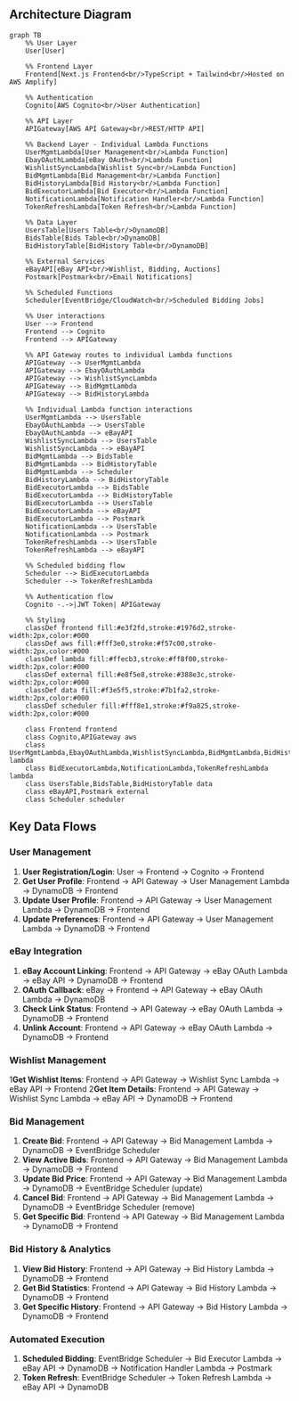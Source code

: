 ## Architecture Diagram

```mermaid
graph TB
    %% User Layer
    User[User]
    
    %% Frontend Layer
    Frontend[Next.js Frontend<br/>TypeScript + Tailwind<br/>Hosted on AWS Amplify]
    
    %% Authentication
    Cognito[AWS Cognito<br/>User Authentication]
    
    %% API Layer
    APIGateway[AWS API Gateway<br/>REST/HTTP API]
    
    %% Backend Layer - Individual Lambda Functions
    UserMgmtLambda[User Management<br/>Lambda Function]
    EbayOAuthLambda[eBay OAuth<br/>Lambda Function]
    WishlistSyncLambda[Wishlist Sync<br/>Lambda Function]
    BidMgmtLambda[Bid Management<br/>Lambda Function]
    BidHistoryLambda[Bid History<br/>Lambda Function]
    BidExecutorLambda[Bid Executor<br/>Lambda Function]
    NotificationLambda[Notification Handler<br/>Lambda Function]
    TokenRefreshLambda[Token Refresh<br/>Lambda Function]
    
    %% Data Layer
    UsersTable[Users Table<br/>DynamoDB]
    BidsTable[Bids Table<br/>DynamoDB]
    BidHistoryTable[BidHistory Table<br/>DynamoDB]
    
    %% External Services
    eBayAPI[eBay API<br/>Wishlist, Bidding, Auctions]
    Postmark[Postmark<br/>Email Notifications]
    
    %% Scheduled Functions
    Scheduler[EventBridge/CloudWatch<br/>Scheduled Bidding Jobs]
    
    %% User interactions
    User --> Frontend
    Frontend --> Cognito
    Frontend --> APIGateway
    
    %% API Gateway routes to individual Lambda functions
    APIGateway --> UserMgmtLambda
    APIGateway --> EbayOAuthLambda
    APIGateway --> WishlistSyncLambda
    APIGateway --> BidMgmtLambda
    APIGateway --> BidHistoryLambda
    
    %% Individual Lambda function interactions
    UserMgmtLambda --> UsersTable
    EbayOAuthLambda --> UsersTable
    EbayOAuthLambda --> eBayAPI
    WishlistSyncLambda --> UsersTable
    WishlistSyncLambda --> eBayAPI
    BidMgmtLambda --> BidsTable
    BidMgmtLambda --> BidHistoryTable
    BidMgmtLambda --> Scheduler
    BidHistoryLambda --> BidHistoryTable
    BidExecutorLambda --> BidsTable
    BidExecutorLambda --> BidHistoryTable
    BidExecutorLambda --> UsersTable
    BidExecutorLambda --> eBayAPI
    BidExecutorLambda --> Postmark
    NotificationLambda --> UsersTable
    NotificationLambda --> Postmark
    TokenRefreshLambda --> UsersTable
    TokenRefreshLambda --> eBayAPI
    
    %% Scheduled bidding flow
    Scheduler --> BidExecutorLambda
    Scheduler --> TokenRefreshLambda
    
    %% Authentication flow
    Cognito -.->|JWT Token| APIGateway
    
    %% Styling
    classDef frontend fill:#e3f2fd,stroke:#1976d2,stroke-width:2px,color:#000
    classDef aws fill:#fff3e0,stroke:#f57c00,stroke-width:2px,color:#000
    classDef lambda fill:#ffecb3,stroke:#ff8f00,stroke-width:2px,color:#000
    classDef external fill:#e8f5e8,stroke:#388e3c,stroke-width:2px,color:#000
    classDef data fill:#f3e5f5,stroke:#7b1fa2,stroke-width:2px,color:#000
    classDef scheduler fill:#fff8e1,stroke:#f9a825,stroke-width:2px,color:#000
    
    class Frontend frontend
    class Cognito,APIGateway aws
    class UserMgmtLambda,EbayOAuthLambda,WishlistSyncLambda,BidMgmtLambda,BidHistoryLambda lambda
    class BidExecutorLambda,NotificationLambda,TokenRefreshLambda lambda
    class UsersTable,BidsTable,BidHistoryTable data
    class eBayAPI,Postmark external
    class Scheduler scheduler
```

## Key Data Flows

### User Management
1. **User Registration/Login**: User → Frontend → Cognito → Frontend
2. **Get User Profile**: Frontend → API Gateway → User Management Lambda → DynamoDB → Frontend
3. **Update User Profile**: Frontend → API Gateway → User Management Lambda → DynamoDB → Frontend
4. **Update Preferences**: Frontend → API Gateway → User Management Lambda → DynamoDB → Frontend

### eBay Integration
1. **eBay Account Linking**: Frontend → API Gateway → eBay OAuth Lambda → eBay API → DynamoDB → Frontend
2. **OAuth Callback**: eBay → Frontend → API Gateway → eBay OAuth Lambda → DynamoDB
3. **Check Link Status**: Frontend → API Gateway → eBay OAuth Lambda → DynamoDB → Frontend
4. **Unlink Account**: Frontend → API Gateway → eBay OAuth Lambda → DynamoDB → Frontend

### Wishlist Management
1**Get Wishlist Items**: Frontend → API Gateway → Wishlist Sync Lambda → eBay API → Frontend
2**Get Item Details**: Frontend → API Gateway → Wishlist Sync Lambda → eBay API → DynamoDB → Frontend

### Bid Management
1. **Create Bid**: Frontend → API Gateway → Bid Management Lambda → DynamoDB → EventBridge Scheduler
2. **View Active Bids**: Frontend → API Gateway → Bid Management Lambda → DynamoDB → Frontend
3. **Update Bid Price**: Frontend → API Gateway → Bid Management Lambda → DynamoDB → EventBridge Scheduler (update)
4. **Cancel Bid**: Frontend → API Gateway → Bid Management Lambda → DynamoDB → EventBridge Scheduler (remove)
5. **Get Specific Bid**: Frontend → API Gateway → Bid Management Lambda → DynamoDB → Frontend

### Bid History & Analytics
1. **View Bid History**: Frontend → API Gateway → Bid History Lambda → DynamoDB → Frontend
2. **Get Bid Statistics**: Frontend → API Gateway → Bid History Lambda → DynamoDB → Frontend
3. **Get Specific History**: Frontend → API Gateway → Bid History Lambda → DynamoDB → Frontend

### Automated Execution
1. **Scheduled Bidding**: EventBridge Scheduler → Bid Executor Lambda → eBay API → DynamoDB → Notification Handler Lambda → Postmark
2. **Token Refresh**: EventBridge Scheduler → Token Refresh Lambda → eBay API → DynamoDB